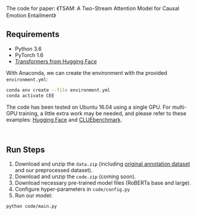 The code for paper: 《TSAM: A Two-Stream Attention Model for Causal Emotion Entailment》


## Requirements

- Python 3.6
- PyTorch 1.6
- [Transformers from Hugging Face](https://github.com/huggingface/transformers)

With Anaconda, we can create the environment with the provided `environment.yml`:

```bash
conda env create --file environment.yml 
conda activate CEE
```

The code has been tested on Ubuntu 16.04 using a single GPU. For multi-GPU training, a little extra work may be needed, and please refer to these examples: [Hugging Face](https://github.com/huggingface/transformers/blob/master/src/transformers/trainer.py) and [CLUEbenchmark](https://github.com/CLUEbenchmark/CLUE/tree/master/baselines/models_pytorch). 

<br>

## Run Steps

1. Download and unzip the `data.zip` (including [original annotation dataset](https://github.com/soujanyaporia/RECCON) and our preprocessed dataset).
2. Download and unzip the `code.zip` (coming soon). 
3. Download necessary pre-trained model files (RoBERTa base and large).
4. Configure hyper-parameters in `code/config.py`
5. Run our model:

```bash
python code/main.py
```
